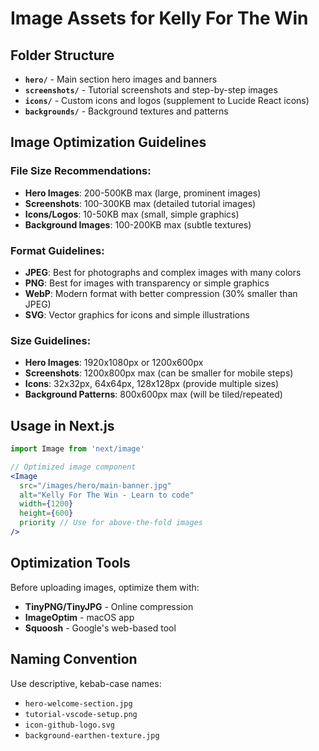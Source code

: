 # Image Assets for Kelly For The Win

## Folder Structure

- **`hero/`** - Main section hero images and banners
- **`screenshots/`** - Tutorial screenshots and step-by-step images
- **`icons/`** - Custom icons and logos (supplement to Lucide React icons)
- **`backgrounds/`** - Background textures and patterns

## Image Optimization Guidelines

### File Size Recommendations:
- **Hero Images**: 200-500KB max (large, prominent images)
- **Screenshots**: 100-300KB max (detailed tutorial images)
- **Icons/Logos**: 10-50KB max (small, simple graphics)
- **Background Images**: 100-200KB max (subtle textures)

### Format Guidelines:
- **JPEG**: Best for photographs and complex images with many colors
- **PNG**: Best for images with transparency or simple graphics
- **WebP**: Modern format with better compression (30% smaller than JPEG)
- **SVG**: Vector graphics for icons and simple illustrations

### Size Guidelines:
- **Hero Images**: 1920x1080px or 1200x600px
- **Screenshots**: 1200x800px max (can be smaller for mobile steps)
- **Icons**: 32x32px, 64x64px, 128x128px (provide multiple sizes)
- **Background Patterns**: 800x600px max (will be tiled/repeated)

## Usage in Next.js

```jsx
import Image from 'next/image'

// Optimized image component
<Image 
  src="/images/hero/main-banner.jpg"
  alt="Kelly For The Win - Learn to code"
  width={1200}
  height={600}
  priority // Use for above-the-fold images
/>
```

## Optimization Tools

Before uploading images, optimize them with:
- **TinyPNG/TinyJPG** - Online compression
- **ImageOptim** - macOS app
- **Squoosh** - Google's web-based tool

## Naming Convention

Use descriptive, kebab-case names:
- `hero-welcome-section.jpg`
- `tutorial-vscode-setup.png`
- `icon-github-logo.svg`
- `background-earthen-texture.jpg`
